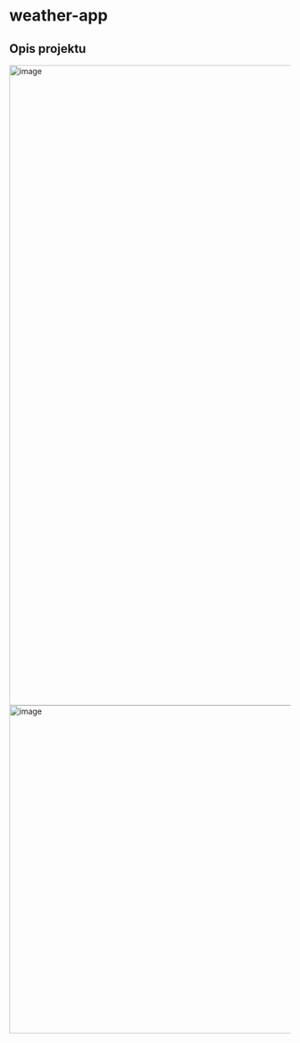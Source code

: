 # weather-app


## Opis projektu


<img width="1145" alt="image" src="https://github.com/user-attachments/assets/5bffc44a-8939-4721-b82b-8f9dfb92932a" />



<img width="587" alt="image" src="https://github.com/user-attachments/assets/99143a2e-8e69-4413-9bf9-3fb1bb8e8bcf" />

